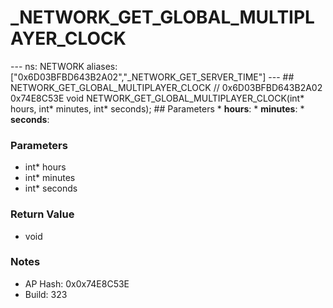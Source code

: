 # _NETWORK_GET_GLOBAL_MULTIPLAYER_CLOCK

--- ns: NETWORK aliases: ["0x6D03BFBD643B2A02","_NETWORK_GET_SERVER_TIME"] --- ## NETWORK_GET_GLOBAL_MULTIPLAYER_CLOCK  // 0x6D03BFBD643B2A02 0x74E8C53E void NETWORK_GET_GLOBAL_MULTIPLAYER_CLOCK(int* hours, int* minutes, int* seconds);  ## Parameters * **hours**: * **minutes**: * **seconds**:

### Parameters
* int* hours
* int* minutes
* int* seconds

### Return Value
* void

### Notes
* AP Hash: 0x0x74E8C53E
* Build: 323

